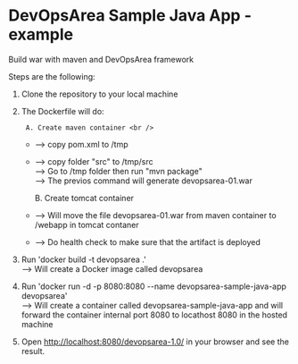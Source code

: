 # DevOpsArea Sample Java App -example
Build war with maven and DevOpsArea framework

Steps are the following:

1. Clone the repository to your local machine
2. The Dockerfile will do:

        A. Create maven container <br />
       
     + --> copy pom.xml to /tmp <br />
     + --> copy folder "src" to /tmp/src <br />
      -->  Go to /tmp folder then run "mvn package"<br />
      --> The previos command will generate devopsarea-01.war<br />
        
        B. Create tomcat container<br />
        
     + --> Will move the file devopsarea-01.war from maven container to /webapp in tomcat contaner<br />
     + --> Do health check to make sure that the artifact is deployed

3. Run 'docker build -t devopsarea .' <br />
      -->  Will create a Docker image called devopsarea <br />
4. Run 'docker run -d -p 8080:8080 --name devopsarea-sample-java-app devopsarea' <br />
      -->  Will create a container called devopsarea-sample-java-app and will forward the container internal port 8080 to locathost 8080 in the hosted machine 
 
5. Open [http://localhost:8080/devopsarea-1.0/](http://localhost:8080/devopsarea-1.0/) in your browser and see the result.
